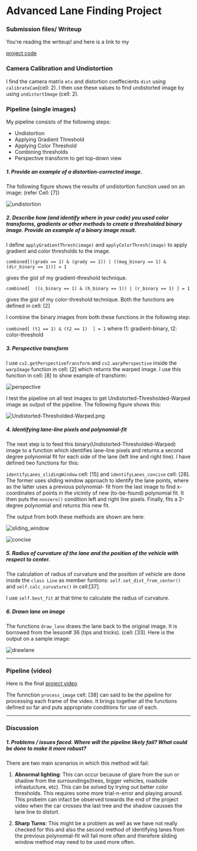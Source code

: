 # **Advanced Lane Finding Project**

[//]: # (Image References)

[undistortion]: ./output_images/undistortion.png "undistortion"
[perspective]: ./output_images/perspective.png "perspective"
[Undistorted-Thresholded-Warped]: ./output_images/Undistorted-Thresholded-Warped.png "Undistorted-Thresholded-Warped"
[sliding_window]: ./output_images/sliding_window.png "sliding_window"
[concise]: ./output_images/concise.png "concise"
[drawlane]: ./output_images/drawlane.png "drawlane"

### Submission files/ Writeup

You're reading the writeup! and here is a link to my 

[project code](https://github.com/purnendu23/Lane-Detection-Advanced/blob/master/laneDetect.ipynb)

### Camera Calibration and Undistortion

I find the camera matrix `mtx` and distortion coeffecients `dist` using `calibrateCam`(cell: 2). I then use these values to find undistorted image by using `undistortImage` (cell: 2). 
### Pipeline (single images)

My pipeline consists of the following steps:
* Undistortion
* Applying Gradient Threshold
* Applying Color Threshold
* Combining thresholds
* Perspective transform to get top-down view


##### 1. Provide an example of a distortion-corrected image.

The following figure shows the results of undistortion function used on an image: (refer Cell: [7])

![undistortion][undistortion]


##### 2. Describe how (and identify where in your code) you used color transforms, gradients or other methods to create a thresholded binary image.  Provide an example of a binary image result.

I define `applyGradientThresh(image)` and `applyColorThresh(image)` to apply gradient and color thresholds to the image.

`combined[((gradx == 1) & (grady == 1)) | ((mag_binary == 1) & (dir_binary == 1))] = 1`

gives the gist of my gradient-threshold technique. 

`combined[  ((s_binary == 1) & (h_binary == 1)) | (r_binary == 1) ] = 1`

gives the gist of my color-threshold technique.
Both the functions are defined in cell: [2]

I combine the binary images from both these functions in the following step:

`combined[ (t1 == 1) & (t2 == 1)  ] = 1`      where t1: gradient-binary,  t2: color-threshold


##### 3. Perspective transform

I use `cv2.getPerspectiveTransform` and `cv2.warpPerspective` inside the `warpImage` function in cell: [2] which returns the warped image. I use this function in cell: [8] to show example of transform:

![perspective][perspective]

I test the pipeline on all test images to get Undistorted-Thresholded-Warped image as output of the pipeline. The following figure shows this:

![Undistorted-Thresholded-Warped.png][Undistorted-Thresholded-Warped]


##### 4. Identifying lane-line pixels and polynomial-fit

The next step is to feed this binary(Undistorted-Thresholded-Warped) image to a function which identifies lane-line pixels and returns a second degree polynomial fit for each side of the lane (left line and right line).
I have defined two functions for this:

`identifyLanes_slidingWindow` cell: [15] and `identifyLanes_concise` cell: [28]. The former uses sliding window approach to identify the lane points, where as the latter uses a previous polynomial- fit from the last image to find x-coordinates of points in the vicinity of new (to-be-found) polynomial fit. It then puts the `nonzero()` condition left and right line pixels.
Finally, fits a 2-degree polynomial and returns this new fit.

The output from both these methods are shown are here:

![sliding_window][sliding_window]

![concise][concise]


##### 5. Radius of curvature of the lane and the position of the vehicle with respect to center.

The calculation of radius of curvature and the position of vehicle are done inside the `class Line` as member funtions:
`self.set_dist_from_center()` and `self.calc_curvature()` in cell:[37].

I use `self.best_fit` at that time to calculate the radius of curvature.

##### 6. Drawn lane on image
The functions `draw_lane` draws the lane back to the original image. It is borrowed from the lesson# 36 (tips and tricks). (cell: [33]. Here is the output on a sample image:

![drawlane][drawlane]

---

### Pipeline (video)

Here is the final [project video](https://github.com/purnendu23/Lane-Detection-Advanced/blob/master/project_video_output.mp4)

The funnction `process_image` cell: [38] can said to be the pipeline for processing each frame of the video. It brings together all the functions defined so far and puts appropriate conditions for use of each. 

---

### Discussion

##### 1. Problems / issues faced.  Where will the pipeline likely fail?  What could be done to make it more robust?

There are two main scenarios in which this method will fail:
1. **Abnormal lighting**: This can occur because of glare from the sun or shadow from the surroundings(trees, bigger vehicles, roadside infrastucture, etc). This can be solved by trying out better color thresholds. This requires some more trial-n-error and playing around. This probelm can infact be observed towards the end of the project video when the car crosses the last tree and the shadow causses the lane line to distort.

2. **Sharp Turns**: This might be a problem as well as we have not really checked for this and also the second method of identifying lanes from the previous polynomial-fit will fail more often and therefore sliding window method may need to be used more often.


